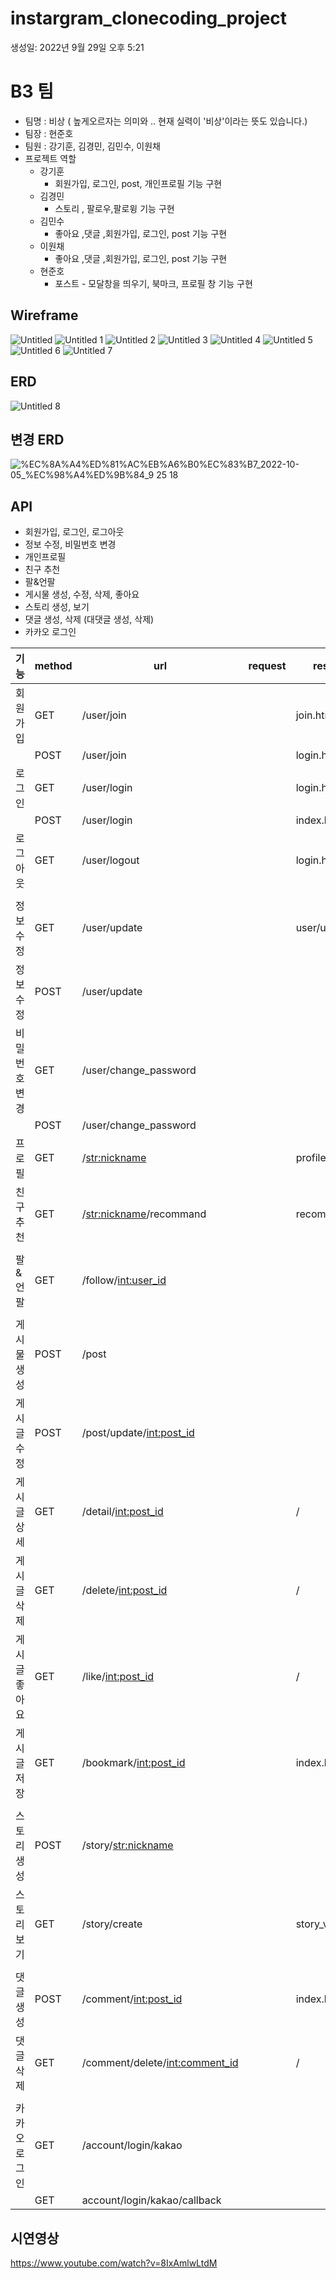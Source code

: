 # instargram_clonecoding_project

생성일: 2022년 9월 29일 오후 5:21

# **B3 팀**

- 팀명 : 비상 ( 높게오르자는 의미와 .. 현재 실력이 '비상'이라는 뜻도 있습니다.)
- 팀장 : 현준호
- 팀원 : 강기훈, 김경민, 김민수, 이원채
- 프로젝트 역할
    - 강기훈
        - 회원가입, 로그인, post, 개인프로필 기능 구현
    - 김경민
        - 스토리 , 팔로우,팔로윙 기능 구현
    - 김민수
        - 좋아요 ,댓글 ,회원가입, 로그인, post 기능 구현
    - 이원채
        - 좋아요 ,댓글 ,회원가입, 로그인, post 기능 구현
    - 현준호
        - 포스트 - 모달창을 띄우기, 북마크, 프로필 창 기능 구현
    

## Wireframe
![Untitled](https://user-images.githubusercontent.com/113074274/194221236-aebee738-31da-4d3e-a7c6-0671e87cd0cb.png)
![Untitled 1](https://user-images.githubusercontent.com/113074274/194221275-7de0b1ee-693c-4e01-b19a-d2ea0739140a.png)
![Untitled 2](https://user-images.githubusercontent.com/113074274/194221279-05c17e4a-bc07-4d8b-a2a1-17a93768c410.png)
![Untitled 3](https://user-images.githubusercontent.com/113074274/194221280-11419b16-53ae-4e18-a8b3-9c52f39ee51c.png)
![Untitled 4](https://user-images.githubusercontent.com/113074274/194221281-bc9fd7a2-f072-47b3-9862-4fa7cae7797f.png)
![Untitled 5](https://user-images.githubusercontent.com/113074274/194221285-2b206874-4358-4f63-9cb7-82a9ef01c5dd.png)
![Untitled 6](https://user-images.githubusercontent.com/113074274/194221289-9e070ac6-be78-460d-8ce6-e766f29afd05.png)
![Untitled 7](https://user-images.githubusercontent.com/113074274/194221291-e5656ef4-6ef0-4056-8442-ee03804bd66a.png)


## ERD
![Untitled 8](https://user-images.githubusercontent.com/113074274/194221303-5e837459-f2a0-4367-8af7-7789033b6cb7.png)


## 변경 ERD
![%EC%8A%A4%ED%81%AC%EB%A6%B0%EC%83%B7_2022-10-05_%EC%98%A4%ED%9B%84_9 25 18](https://user-images.githubusercontent.com/113074274/194221326-e83d7326-7ca0-4744-b75f-6a5988706245.png)


## API

- 회원가입, 로그인, 로그아웃
- 정보 수정, 비밀번호 변경
- 개인프로필
- 친구 추천
- 팔&언팔
- 게시물 생성, 수정, 삭제, 좋아요
- 스토리 생성, 보기
- 댓글 생성, 삭제 (대댓글 생성, 삭제)
- 카카오 로그인

| 기능 | method | url | request | response | 비고 |
| --- | --- | --- | --- | --- | --- |
| 회원가입 | GET | /user/join |  | join.html |  |
|  | POST | /user/join |  | login.html |  |
| 로그인 | GET | /user/login |  | login.html |  |
|  | POST | /user/login |  | index.html |  |
| 로그아웃 | GET | /user/logout |  | login.html |  |
|  |  |  |  |  |  |
| 정보수정 | GET | /user/update |  | user/update.html |  |
| 정보수정 | POST | /user/update |  |  |  |
| 비밀번호변경 | GET | /user/change_password |  |  |  |
|  | POST | /user/change_password |  |  |  |
| 프로필 | GET | /<str:nickname> |  | profile.html |  |
| 친구 추천 | GET | /<str:nickname>/recommand |  | recommand.html |  |
|  |  |  |  |  |  |
| 팔&언팔 | GET | /follow/<int:user_id> |  |  |  |
|  |  |  |  |  |  |
| 게시물생성 | POST | /post |  |  |  |
| 게시글수정 | POST | /post/update/<int:post_id> |  |  |  |
| 게시글 상세 | GET | /detail/<int:post_id> |  | / |  |
| 게시글 삭제 | GET | /delete/<int:post_id> |  | / |  |
| 게시글 좋아요 | GET | /like/<int:post_id> |  | / |  |
| 게시글 저장 | GET | /bookmark/<int:post_id> |  | index.html |  |
|  |  |  |  |  |  |
| 스토리 생성 | POST | /story/<str:nickname> |  |  |  |
| 스토리 보기 | GET | /story/create |  | story_view.html |  |
|  |  |  |  |  |  |
| 댓글생성 | POST | /comment/<int:post_id> |  | index.html |  |
| 댓글삭제 | GET | /comment/delete/<int:comment_id> |  | / |  |
|  |  |  |  |  |  |
| 카카오로그인 | GET | /account/login/kakao |  |  |  |
|  | GET | account/login/kakao/callback |  |  |  |


## 시연영상
https://www.youtube.com/watch?v=8IxAmlwLtdM

